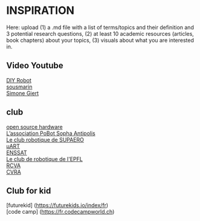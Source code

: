 # INSPIRATION

Here: upload (1) a .md file with a list of terms/topics and their definition and 3 potential research questions, (2) at least 10 academic resources (articles, book chapters) about your topics, (3) visuals about what you are interested in.

## Video Youtube 
[DIY Robot](https://www.youtube.com/watch?v=cmL3RQYGhXY) </br>
[sousmarin](https://www.youtube.com/watch?v=KLEH8RJsYgI) </br>
[Simone Giert](https://www.youtube.com/@simonegiertz) </br>

 ## club
 [open source hardware](https://www.oshwa.org) </br>
 [L’association PoBot Sopha Antipolis](https://pobot.org) </br>
 [Le club robotique de SUPAERO](https://www.isae-alumni.net/fr/groupe/club-robotique-2287) </br>
 [µART](http://u.art.free.fr) </br>
 [ENSSAT](http://robot.management.enssat.fr) </br>
 [Le club de robotique de l'EPFL](http://robopoly.epfl.ch) </br>
 [RCVA](https://www.rcva.fr) </br>
 [CVRA](http://www.cvra.ch) </br>

 ## Club for kid 

 [futurekid] (https://futurekids.io/index/fr)</br> 
 [code camp] (https://fr.codecampworld.ch) </br>
 






